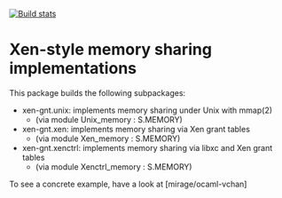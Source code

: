[![Build stats](https://travis-ci.org/mirage/ocaml-gnt.png?branch=master)](https://travis-ci.org/mirage/ocaml-gnt)

Xen-style memory sharing implementations
========================================

This package builds the following subpackages:

- xen-gnt.unix: implements memory sharing under Unix with mmap(2)
  - (via module Unix_memory : S.MEMORY)
- xen-gnt.xen: implements memory sharing via Xen grant tables
  - (via module Xen_memory : S.MEMORY)
- xen-gnt.xenctrl: implements memory sharing via libxc and Xen grant tables
  - (via module Xenctrl_memory : S.MEMORY)

To see a concrete example, have a look at [mirage/ocaml-vchan]
